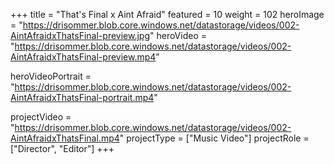 +++
title = "That's Final x Aint Afraid"
featured = 10
weight = 102
heroImage = "https://drisommer.blob.core.windows.net/datastorage/videos/002-AintAfraidxThatsFinal-preview.jpg"
heroVideo = "https://drisommer.blob.core.windows.net/datastorage/videos/002-AintAfraidxThatsFinal-preview.mp4"

heroVideoPortrait = "https://drisommer.blob.core.windows.net/datastorage/videos/002-AintAfraidxThatsFinal-portrait.mp4"

projectVideo = "https://drisommer.blob.core.windows.net/datastorage/videos/002-AintAfraidxThatsFinal.mp4"
projectType = ["Music Video"]
projectRole = ["Director", "Editor"]
+++
